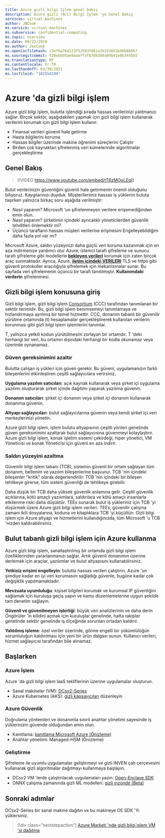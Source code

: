 ```yaml
---
title: Azure gizli bilgi Işlem genel bakış
description: Azure gizli (ACC) Bilgi Işlem 'ye Genel Bakış
services: virtual-machines
author: JBCook
ms.service: virtual-machines
ms.subservice: confidential-computing
ms.topic: overview
ms.date: 09/22/2020
ms.author: JenCook
ms.openlocfilehash: c3ef6a764123f52583f081a3b152651b9bb8b8b7
ms.sourcegitcommit: f28ebb95ae9aaaff3f87d8388a09b41e0b3445b5
ms.translationtype: MT
ms.contentlocale: tr-TR
ms.lasthandoff: 03/30/2021
ms.locfileid: "102554199"
---
```

# <a name="confidential-computing-on-azure"></a>Azure 'da gizli bilgi işlem

Azure gizli bilgi işlem, bulutta işlendiği sırada hassas verilerinizi yalıtmanızı sağlar. Birçok sektör, aşağıdakileri yapmak için gizli bilgi işlem kullanarak verilerini korumak için gizli bilgi işlem kullanır:

- Finansal verileri güvenli hale getirme
- Hasta bilgilerini koruma
- Hassas bilgiler üzerinde makine öğrenimi süreçlerini Çalıştır
- Birden çok kaynaktan şifrelenmiş veri kümelerinde algoritmalar gerçekleştirme


## <a name="overview"></a>Genel Bakış
<p><p>


> [!VIDEO https://www.youtube.com/embed/rT6zMOoLEqI]

Bulut verilerinizin güvenliğini güvenli hale getirmenin önemli olduğunu biliyoruz. Kaygılarınızı duyduk. Müşterilerimiz hassas iş yüklerini buluta taşırken yalnızca birkaç soru aşağıda verilmiştir: 

- Nasıl yaparım? Microsoft 'un şifrelenmeyen verilere erişemediğinden emin olun.
- Nasıl yaparım? şirketimin içindeki ayrıcalıklı yöneticilerden güvenlik tehditleri önlemektir mi?
- Üçüncü tarafların hassas müşteri verilerine erişmesini Engelleyebildiğim daha fazla yol var mı?

Microsoft Azure, saldırı yüzeyinizi daha güçlü veri koruma kazanmak için en aza indirmenize yardımcı olur Azure, istemci tarafı şifreleme ve sunucu tarafı şifreleme gibi modellerle [**bekleyen verileri**](../security/fundamentals/encryption-atrest.md) korumak için zaten birçok araç sunmaktadır. Ayrıca, Azure, [**iletim içindeki VERILERI**](../security/fundamentals/data-encryption-best-practices.md#protect-data-in-transit) TLS ve https gibi güvenli protokoller aracılığıyla şifrelemek için mekanizmalar sunar. Bu sayfada veri şifrelemenin üçüncü bir tarafı tanıtılmıştır. **Kullanımdaki verilerin** şifrelenmesi.

## <a name="introduction-to-confidential-computing"></a>Gizli bilgi işlem konusuna giriş 

Gizli bilgi işlem, gizli bilgi işlem [Consortium](https://confidentialcomputing.io/) (CCC) tarafından tanımlanan bir sektör terimidir. Bu, gizli bilgi işlem benimsemeyi tanımlamaya ve hızlandırmaya ayrılmış bir temel hizmettir. CCC, donanım tabanlı bir güvenilir yürütme ortamında (t) hesaplamalar gerçekleştirerek kullanılan verilerin korunması gibi gizli bilgi işlem işlemlerini tanımlar.

T, yalnızca yetkili kodun yürütülmesini zorlayan bir ortamdır. T 'deki herhangi bir veri, bu ortamın dışındaki herhangi bir kodla okunamaz veya üzerinde oynanamaz. 

### <a name="lessen-the-need-for-trust"></a>Güven gereksinimini azaltır
Bulutta çalışan iş yükleri için güven gerekir. Bu güveni, uygulamanızın farklı bileşenlerini etkinleştiren çeşitli sağlayıcılara verirsiniz.


**Uygulama yazılım satıcıları**: açık kaynak kullanarak veya şirket içi uygulama yazılımı oluşturarak şirket içinde dağıtımı yaparak yazılıma güvenin.

**Donanım satıcıları**: şirket içi donanım veya şirket içi donanım kullanarak donanıma güvenin. 

**Altyapı sağlayıcıları**: bulut sağlayıcılarına güvenin veya kendi şirket içi veri merkezlerinizi yönetin.


Azure gizli bilgi işlem, işlem bulutu altyapısının çeşitli yönleri genelinde güven gereksinimini azaltarak bulut sağlayıcısına güvenmeyi kolaylaştırır. Azure gizli bilgi işlem, konak işletim sistemi çekirdeği, hiper yönetici, VM Yöneticisi ve konak Yöneticisi için güveni en aza indirir.

### <a name="reducing-the-attack-surface"></a>Saldırı yüzeyini azaltma
Güvenilir bilgi işlem tabanı (TCB), sistemin güvenli bir ortam sağlayan tüm donanım, bellenim ve yazılım bileşenlerine başvurur. TCB 'nin içindeki bileşenler "kritik" olarak değerlendirilir. TCB 'nin içindeki bir bileşen tehlikeye girerse, tüm sistem güvenliği de tehlikeye girebilir. 

Daha düşük bir TCB daha yüksek güvenlik anlamına gelir. Çeşitli güvenlik açıklarına, kötü amaçlı yazılımlara, saldırılara ve kötü amaçlı insanlarla etkilenme riski daha düşüktür. TEEs sunarak bulut iş yükleriniz için TCB 'yi düşürmek üzere Azure gizli bilgi işlem verileri. TEEs, güvenilir çalışma zamanı ikili dosyalarına, koduna ve kitaplıklara TCB 'yi küçültün. Gizli bilgi işlem için Azure altyapı ve hizmetlerini kullandığınızda, tüm Microsoft 'u TCB 'nizden kaldırabilirsiniz.


## <a name="using-azure-for-cloud-based-confidential-computing"></a>Bulut tabanlı gizli bilgi işlem için Azure kullanma <a id="cc-on-azure"></a>

Azure gizli bilgi işlem, sanallaştırılmış bir ortamda gizli bilgi işlem özelliklerinden yararlanmanızı sağlar. Artık güvenli donanımın üzerine derlemek için araçlar, yazılımlar ve bulut altyapısını kullanabilirsiniz.  

**Yetkisiz erişimi engelleyin**: bulutta hassas verileri çalıştırın. Azure 'un şimdiye kadar en iyi veri korumasını sağladığı güvenle, bugüne kadar çok değişiklik yapılmamaktadır.

**Mevzuata uyumluluğu**: kişisel bilgileri korumak ve kurumsal IP güvenliğini sağlamak için kuruluşa geçiş yapın ve kamu düzenlemelerine uygun şekilde tam denetim sağlayın.

**Güvenli ve güvenilmeyen işbirliği**: büyük veri analizlerinin ve daha derin Öngörüler 'in kilidini açmak için kuruluşlar genelinde, hatta rakipler genelinde sektör genelinde iş ölçeğinde sorunları ortadan kaldırır.

**Yalıtılmış işleme**: özel veriler üzerinde, görme engelli bir yükümlülüğün sorumluluğun kaldırılması için yeni bir ürün dalgası sunun. Kullanıcı verileri, hizmet sağlayıcısı tarafından bile alınamaz. 

## <a name="get-started"></a>Başlarken
### <a name="azure-compute"></a>Azure İşlem
Azure 'da gizli bilgi işlem IaaS tekliflerinin üzerine uygulamalar oluşturun.
- Sanal makineler (VM): [DCsv2-Series](confidential-computing-enclaves.md)
- Azure Kubernetes (AKS): [gizli kapsayıcıları](confidential-nodes-aks-overview.md) düzenleyin

### <a name="azure-security"></a>Azure Güvenlik 
Doğrulama yöntemleri ve donanımla sınırlı anahtar yönetimi sayesinde iş yüklerinizin güvende olduğundan emin olun. 
- Kanıtlama: [kanıtlama Microsoft Azure (Önizleme)](../attestation/overview.md)
- Anahtar yönetimi: Managed-HSM (Önizleme)

### <a name="develop"></a>Geliştirme
Şifreleme ile uyumlu uygulamalar geliştirmeyi ve gizli INVEN çatı çerçevesini kullanarak gizli algoritmalar dağıtmayı kullanmaya başlayın.
- DCsv2 VM 'lerde çalıştırılacak uygulamaları yazın: [Open-Enclave SDK](https://github.com/openenclave/openenclave)
- ONNX çalışma zamanında gizli ML modelleri: [gizli ınzonde (Beta)](https://aka.ms/confidentialinference)

## <a name="next-steps"></a>Sonraki adımlar

DCsv2-Series bir sanal makine dağıtın ve bu makineye OE SDK 'Yı yüklersiniz.

> [!div class="nextstepaction"]
> [Azure Marketi 'nde gizli bilgi işlem VM 'si dağıtma](quick-create-marketplace.md)